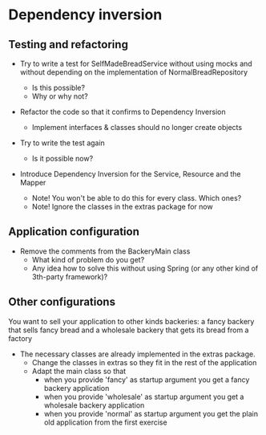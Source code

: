 # Dependency inversion
## Testing and refactoring
* Try to write a test for SelfMadeBreadService without using mocks and without depending on the implementation of NormalBreadRepository
    * Is this possible? 
    * Why or why not?
 
* Refactor the code so that it confirms to Dependency Inversion
    * Implement interfaces & classes should no longer create objects
       
* Try to write the test again
    * Is it possible now?
    
* Introduce Dependency Inversion for the Service, Resource and the Mapper
    * Note! You won't be able to do this for every class. Which ones?
    * Note! Ignore the classes in the extras package for now
    
## Application configuration
* Remove the comments from the BackeryMain class
    * What kind of problem do you get?
    * Any idea how to solve this without using Spring (or any other kind of 3th-party framework)?
    
## Other configurations    
You want to sell your application to other kinds backeries: a fancy backery that sells fancy bread and a wholesale backery that gets its bread from a factory

* The necessary classes are already implemented in the extras package.
    * Change the classes in extras so they fit in the rest of the application
    * Adapt the main class so that 
        * when you provide 'fancy' as startup argument you get a fancy backery application
        * when you provide 'wholesale' as startup argument you get a wholesale backery application
        * when you provide 'normal' as startup argument you get the plain old application from the first exercise 
    

    
       

